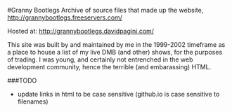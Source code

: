 #Granny Bootlegs
Archive of source files that made up the website, http://grannybootlegs.freeservers.com/

Hosted at: http://grannybootlegs.davidpagini.com/

This site was built by and maintained by me in the 1999-2002 timeframe as a place to house a list of my live DMB (and other) shows, for the purposes of trading. I was young, and certainly not entrenched in the web development community, hence the terrible (and embarassing) HTML.

###TODO
* update links in html to be case sensitive (github.io is case sensitive to filenames)
